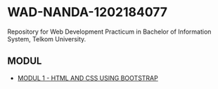 # WAD-NANDA-1202184077
Repository for Web Development Practicum in Bachelor of Information System, Telkom University.

## MODUL
* [MODUL 1 - HTML AND CSS USING BOOTSTRAP](https://github.com/sonadztux/WAD-NANDA-1202184077/tree/master/MODUL1%20NANDA)
